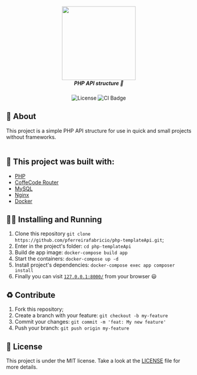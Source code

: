 <h5 align="center">
  <img src="https://upload.wikimedia.org/wikipedia/commons/thumb/3/31/Webysther_20160423_-_Elephpant.svg/1280px-Webysther_20160423_-_Elephpant.svg.png" width="200" /><br>
  <b>PHP API structure</b> 🐘
</h5>
<p align="center">
  <img alt="License" src="https://img.shields.io/badge/license-MIT-brightgreen">
  <img alt="CI Badge" src="https://github.com/pferreirafabricio/php-templateApi/actions/workflows/php.yml/badge.svg">
</p>

## :open_book: About 
This project is a simple PHP API structure for use in quick and small projects without frameworks.
<br /><br />

## :bricks: This project was built with: 
- [PHP](https://www.php.net/)
- [CoffeCode Router](https://github.com/robsonvleite/router)
- [MySQL](https://www.mysql.com/)
- [Nginx](https://www.nginx.com/)
- [Docker](https://www.docker.com/)

## :running_man: Installing and Running  
 1. Clone this repository `git clone https://github.com/pferreirafabricio/php-templateApi.git`;
 2. Enter in the project's folder: `cd php-templateApi`
 3. Build de app image: `docker-compose build app`
 4. Start the containers: `docker-compose up -d`
 6. Install project's dependencies: `docker-compose exec app composer install`
 7. Finally you can visit [`127.0.0.1:8000/`](http://127.0.0.1:8000/) from your browser 😃
 
## :recycle: Contribute
 1. Fork this repository;
 2. Create a branch with your feature: ```git checkout -b my-feature```
 3. Commit your changes: ```git commit -m 'feat: My new feature'```
 4. Push your branch: ```git push origin my-feature```
 
## :page_with_curl:	License
This project is under the MIT license. Take a look at the [LICENSE](LICENSE.md) file for more details.
